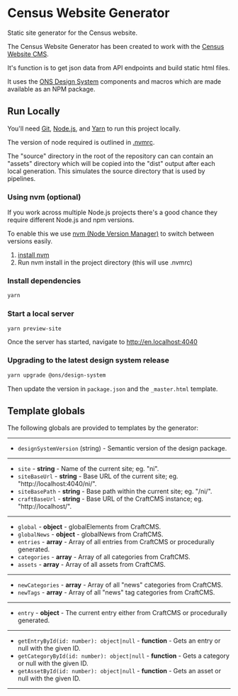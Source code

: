 # Census Website Generator
Static site generator for the Census website.

The Census Website Generator has been created to work with the [Census Website CMS](https://github.com/ONSdigital/census-website-cms).

It's function is to get json data from API endpoints and build static html files.

It uses the [ONS Design System](https://github.com/ONSdigital/design-system) components and macros which are made available as an NPM package.

## Run Locally

You'll need [Git](https://help.github.com/articles/set-up-git/), [Node.js](https://nodejs.org/en/), and [Yarn](https://yarnpkg.com/en/docs/getting-started) to run this project locally.

The version of node required is outlined in [.nvmrc](./.nvmrc).

The "source" directory in the root of the repository can can contain an "assets" directory which will be copied into the "dist" output after each local generation. This simulates the source directory that is used by pipelines.

### Using nvm (optional)

If you work across multiple Node.js projects there's a good chance they require different Node.js and npm versions.

To enable this we use [nvm (Node Version Manager)](https://github.com/creationix/nvm) to switch between versions easily.

1. [install nvm](https://github.com/creationix/nvm#installation)
2. Run nvm install in the project directory (this will use .nvmrc)

### Install dependencies

```bash
yarn
```

### Start a local server

```bash
yarn preview-site
```

Once the server has started, navigate to <http://en.localhost:4040>


### Upgrading to the latest design system release

```bash
yarn upgrade @ons/design-system
```

Then update the version in `package.json` and the `_master.html` template.


## Template globals

The following globals are provided to templates by the generator:

---
  - `designSystemVersion` (string) - Semantic version of the design package.
---
  - `site` - **string** - Name of the current site; eg. "ni".
  - `siteBaseUrl` - **string** - Base URL of the current site; eg. "http://localhost:4040/ni/".
  - `siteBasePath` - **string** - Base path within the current site; eg. "/ni/".
  - `craftBaseUrl` - **string** - Base URL of the CraftCMS instance; eg. "http://localhost/".
---
  - `global` - **object** - globalElements from CraftCMS.
  - `globalNews` - **object** - globalNews from CraftCMS.
  - `entries` - **array** - Array of all entries from CraftCMS or procedurally generated.
  - `categories` - **array** - Array of all categories from CraftCMS.
  - `assets` - **array** - Array of all assets from CraftCMS.
---
  - `newCategories` - **array** - Array of all "news" categories from CraftCMS.
  - `newTags` - **array** - Array of all "news" tag categories from CraftCMS.
---
  - `entry` - **object** - The current entry either from CraftCMS or procedurally generated.
---
  - `getEntryById(id: number): object|null` - **function** - Gets an entry or null with the given ID.
  - `getCategoryById(id: number): object|null` - **function** - Gets a category or null with the given ID.
  - `getAssetById(id: number): object|null` - **function** - Gets an asset or null with the given ID.
---
